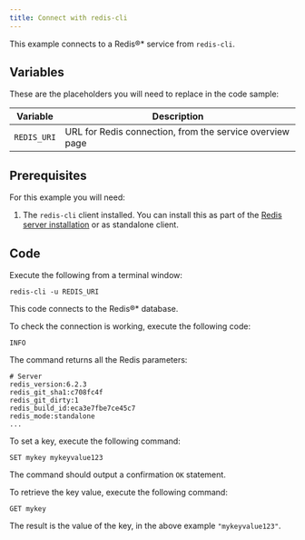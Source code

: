 ```yaml
---
title: Connect with redis-cli
---
```


This example connects to a Redis®\* service from `redis-cli`.

## Variables

These are the placeholders you will need to replace in the code sample:

| Variable    | Description                                              |
| ----------- | -------------------------------------------------------- |
| `REDIS_URI` | URL for Redis connection, from the service overview page |

## Prerequisites

For this example you will need:

1.  The `redis-cli` client installed. You can install this as part of
    the [Redis server
    installation](https://redis.io/docs/getting-started/tutorial/) or as
    standalone client.

## Code

Execute the following from a terminal window:

```
redis-cli -u REDIS_URI
```

This code connects to the Redis®\* database.

To check the connection is working, execute the following code:

```
INFO
```

The command returns all the Redis parameters:

``` text
# Server
redis_version:6.2.3
redis_git_sha1:c708fc4f
redis_git_dirty:1
redis_build_id:eca3e7fbe7ce45c7
redis_mode:standalone
...
```

To set a key, execute the following command:

```
SET mykey mykeyvalue123
```

The command should output a confirmation `OK` statement.

To retrieve the key value, execute the following command:

```
GET mykey
```

The result is the value of the key, in the above example
`"mykeyvalue123"`.
